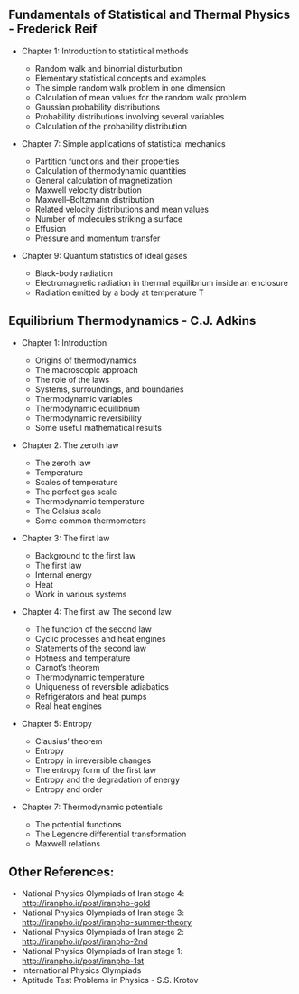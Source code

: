 ## Fundamentals of Statistical and Thermal Physics - Frederick Reif

- Chapter 1: Introduction to statistical methods
   - Random walk and binomial disturbution
   - Elementary statistical concepts and examples
   - The simple random walk problem in one dimension
   - Calculation of mean values for the random walk problem
   - Gaussian probability distributions
   - Probability distributions involving several variables
   - Calculation of the probability distribution
     
- Chapter 7: Simple applications of statistical mechanics
   - Partition functions and their properties
   - Calculation of thermodynamic quantities
   - General calculation of magnetization
   - Maxwell velocity distribution
   - Maxwell–Boltzmann distribution
   - Related velocity distributions and mean values
   - Number of molecules striking a surface
   - Effusion
   - Pressure and momentum transfer
     
 - Chapter 9: Quantum statistics of ideal gases
   - Black-body radiation  
   - Electromagnetic radiation in thermal equilibrium inside an enclosure
   - Radiation emitted by a body at temperature T

 

## Equilibrium Thermodynamics - C.J. Adkins

- Chapter 1: Introduction
   -  Origins of thermodynamics
   - The macroscopic approach
   - The role of the laws
   - Systems, surroundings, and boundaries
   - Thermodynamic variables
   - Thermodynamic equilibrium
   - Thermodynamic reversibility
   - Some useful mathematical results

- Chapter 2: The zeroth law
    - The zeroth law 
    - Temperature 
    - Scales of temperature
    - The perfect gas scale
    - Thermodynamic temperature
    - The Celsius scale
    - Some common thermometers

- Chapter 3: The first law
    - Background to the first law 
    - The first law 
    - Internal energy
    - Heat 
    - Work in various systems

- Chapter 4: The first law The second law
    - The function of the second law
    - Cyclic processes and heat engines
    - Statements of the second law
    - Hotness and temperature
    - Carnot’s theorem
    - Thermodynamic temperature
    - Uniqueness of reversible adiabatics
    - Refrigerators and heat pumps
    - Real heat engines

- Chapter 5: Entropy
    - Clausius’ theorem
    - Entropy
    - Entropy in irreversible changes
    - The entropy form of the first law
    - Entropy and the degradation of energy
    - Entropy and order
   
- Chapter 7: Thermodynamic potentials
    - The potential functions
    - The Legendre differential transformation
    - Maxwell relations


## Other References:
- National Physics Olympiads of Iran stage 4: http://iranpho.ir/post/iranpho-gold
- National Physics Olympiads of Iran stage 3: http://iranpho.ir/post/iranpho-summer-theory
- National Physics Olympiads of Iran stage 2: http://iranpho.ir/post/iranpho-2nd
- National Physics Olympiads of Iran stage 1: http://iranpho.ir/post/iranpho-1st
- International Physics Olympiads
- Aptitude Test Problems in Physics - S.S. Krotov
